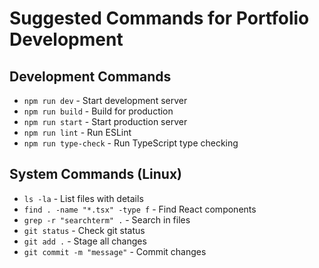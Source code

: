 # Suggested Commands for Portfolio Development

## Development Commands
- `npm run dev` - Start development server
- `npm run build` - Build for production
- `npm run start` - Start production server
- `npm run lint` - Run ESLint
- `npm run type-check` - Run TypeScript type checking

## System Commands (Linux)
- `ls -la` - List files with details
- `find . -name "*.tsx" -type f` - Find React components
- `grep -r "searchterm" .` - Search in files
- `git status` - Check git status
- `git add .` - Stage all changes
- `git commit -m "message"` - Commit changes